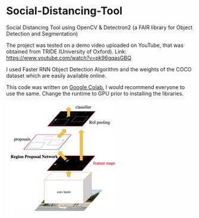 # Social-Distancing-Tool
Social Distancing Tool using OpenCV &amp; Detectron2 (a FAIR library for Object Detection and Segmentation)

The project was tested on a demo video uploaded on YouTube, that was obtained from TRIDE (University of Oxford).
Link: https://www.youtube.com/watch?v=pk96gqasGBQ

I used Faster RNN Object Detection Algorithm and the weights of the COCO dataset which are easily available online.

This code was written on [Google Colab.](https://colab.research.google.com/) I would recommend everyone to use the same. Change the runtime to GPU prior to installing the libraries.

![alt text](https://github.com/arshpreetsingh134/Social-Distancing-Tool/blob/master/Faster%20R-CNN.jpg?raw=true "Faster R-CNN")


